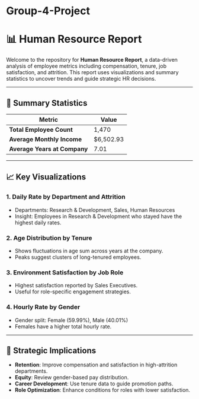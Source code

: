 # Group-4-Project
# 📊 Human Resource Report

Welcome to the repository for **Human Resource Report**, a data-driven analysis of employee metrics including compensation, tenure, job satisfaction, and attrition. This report uses visualizations and summary statistics to uncover trends and guide strategic HR decisions.

---

## 🧮 Summary Statistics

| Metric                        | Value     |
|------------------------------|-----------|
| **Total Employee Count**     | 1,470     |
| **Average Monthly Income**   | \$6,502.93 |
| **Average Years at Company** | 7.01      |

---

## 📈 Key Visualizations

### 1. Daily Rate by Department and Attrition
- Departments: Research & Development, Sales, Human Resources
- Insight: Employees in Research & Development who stayed have the highest daily rates.

### 2. Age Distribution by Tenure
- Shows fluctuations in age sum across years at the company.
- Peaks suggest clusters of long-tenured employees.

### 3. Environment Satisfaction by Job Role
- Highest satisfaction reported by Sales Executives.
- Useful for role-specific engagement strategies.

### 4. Hourly Rate by Gender
- Gender split: Female (59.99%), Male (40.01%)
- Females have a higher total hourly rate.

---

## 🧠 Strategic Implications

- **Retention**: Improve compensation and satisfaction in high-attrition departments.
- **Equity**: Review gender-based pay distribution.
- **Career Development**: Use tenure data to guide promotion paths.
- **Role Optimization**: Enhance conditions for roles with lower satisfaction.


